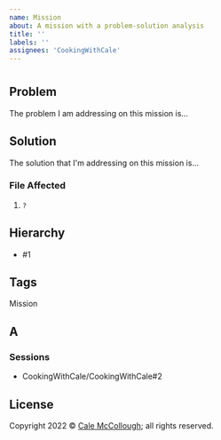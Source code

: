 ```yaml
---
name: Mission
about: A mission with a problem-solution analysis
title: ''
labels: ''
assignees: 'CookingWithCale'
---
```


# 

## Problem

The problem I am addressing on this mission is...

## Solution

The solution that I'm addressing on this mission is...

### File Affected

1. `?`

## Hierarchy

* #1

## Tags

Mission

## A



### Sessions

* CookingWithCale/CookingWithCale#2

## License

Copyright 2022 © [Cale McCollough](https://cookingwithcale.org); all rights reserved.
